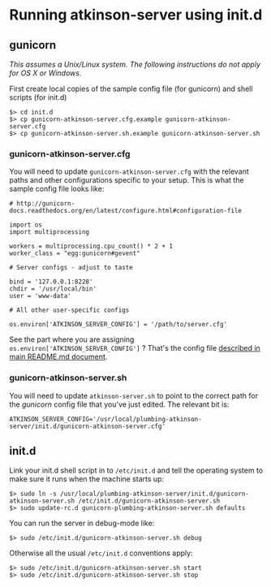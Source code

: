# Running atkinson-server using init.d

## gunicorn

_This assumes a Unix/Linux system. The following instructions do not apply for OS X or Windows._

First create local copies of the sample config file (for gunicorn) and shell scripts (for init.d)

	$> cd init.d      
	$> cp gunicorn-atkinson-server.cfg.example gunicorn-atkinson-server.cfg
	$> cp gunicorn-atkinson-server.sh.example gunicorn-atkinson-server.sh

### gunicorn-atkinson-server.cfg
 
You will need to update `gunicorn-atkinson-server.cfg` with the relevant paths and other configurations specific to your setup. This is what the sample config file looks like:

	# http://gunicorn-docs.readthedocs.org/en/latest/configure.html#configuration-file

	import os
	import multiprocessing

	workers = multiprocessing.cpu_count() * 2 + 1
	worker_class = "egg:gunicorn#gevent"

	# Server configs - adjust to taste

	bind = '127.0.0.1:8228'
	chdir = '/usr/local/bin'
	user = 'www-data'

	# All other user-specific configs

	os.environ['ATKINSON_SERVER_CONFIG'] = '/path/to/server.cfg'

See the part where you are assigning `os.environ['ATKINSON_SERVER_CONFIG']` ? That's the config file [described in main README.md document](../README.md#config).

### gunicorn-atkinson-server.sh

You will need to update `atkinson-server.sh` to point to the correct path for the _gunicorn_ config file that you've just edited. The relevant bit is:

	ATKINSON_SERVER_CONFIG='/usr/local/plumbing-atkinson-server/init.d/gunicorn-atkinson-server.cfg'

## init.d

Link your init.d shell script in to `/etc/init.d` and tell the operating system to make sure it runs when the machine starts up:

	$> sudo ln -s /usr/local/plumbing-atkinson-server/init.d/gunicorn-atkinson-server.sh /etc/init.d/gunicorn-atkinson-server.sh
	$> sudo update-rc.d gunicorn-plumbing-atkinson-server.sh defaults

You can run the server in debug-mode like:

	$> sudo /etc/init.d/gunicorn-atkinson-server.sh debug

Otherwise all the usual `/etc/init.d` conventions apply:

	$> sudo /etc/init.d/gunicorn-atkinson-server.sh start
	$> sudo /etc/init.d/gunicorn-atkinson-server.sh stop
